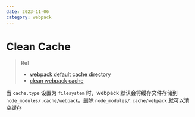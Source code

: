 ```yaml
---
date: 2023-11-06
category: webpack
---
```


# Clean Cache

> Ref
> - [webpack default cache directory](https://webpack.js.org/configuration/cache/#cachecachedirectory)
> - [clean webpack cache](https://stackoverflow.com/a/70599560/9863318)

当 `cache.type` 设置为 `filesystem` 时，webpack 默认会将缓存文件存储到 `node_modules/.cache/webpack`。删除 `node_modules/.cache/webpack` 就可以清空缓存
